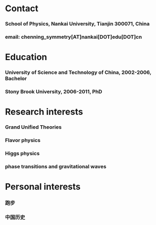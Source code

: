 # **Contact**

### School of Physics, Nankai University, Tianjin 300071, China
### email: chenning_symmetry[AT]nankai[DOT]edu[DOT]cn

# **Education**
### University of Science and Technology of China, 2002-2006, Bachelor
### Stony Brook University, 2006-2011, PhD

# **Research interests**

### Grand Unified Theories
### Flavor physics
### Higgs physics
### phase transitions and gravitational waves

# **Personal interests**

### 跑步
### 中国历史

